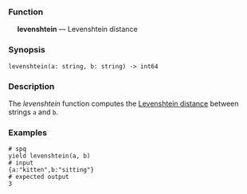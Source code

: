 ### Function

&emsp; **levenshtein** &mdash; Levenshtein distance

### Synopsis

```
levenshtein(a: string, b: string) -> int64
```

### Description

The _levenshtein_ function computes the [Levenshtein
distance](https://en.wikipedia.org/wiki/Levenshtein_distance) between strings
`a` and `b`.

### Examples

```mdtest-spq
# spq
yield levenshtein(a, b)
# input
{a:"kitten",b:"sitting"}
# expected output
3
```
